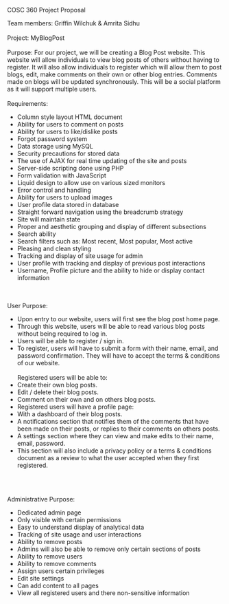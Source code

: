 COSC 360 Project Proposal

Team members: Griffin Wilchuk & Amrita Sidhu<br><br>
Project: MyBlogPost<br><br>
Purpose: For our project, we will be creating a Blog Post website. This website will allow individuals to view blog posts of others without having to register. It will also allow individuals to register which will allow them to post blogs, edit, make comments on their own or other blog entries. Comments made on blogs will be updated synchronously. This will be a social platform as it will support multiple users. 
<br>
<br>
Requirements: 
<ul>
<li>Column style layout HTML document </li>
<li>Ability for users to comment on posts </li>
<li>Ability for users to like/dislike posts</li>
<li>Forgot password system</li>
<li>Data storage using MySQL</li>
<li>Security precautions for stored data</li>
<li>The use of AJAX for real time updating of the site and posts</li>
<li>Server-side scripting done using PHP</li>
<li>Form validation with JavaScript</li>
<li>Liquid design to allow use on various sized monitors</li>
<li>Error control and handling</li>
<li>Ability for users to upload images </li>
<li>User profile data stored in database</li>
<li>Straight forward navigation using the breadcrumb strategy</li>
<li>Site will maintain state</li>
<li>Proper and aesthetic grouping and display of different subsections</li>
<li>Search ability </li>
<li>Search filters such as: Most recent, Most popular, Most active</li>
<li>Pleasing and clean styling </li>
<li>Tracking and display of site usage for admin</li>
<li>User profile with tracking and display of previous post interactions</li>
<li>Username, Profile picture and the ability to hide or display contact information</li>
</ul>
<br>
<br>
User Purpose: <br>
<ul>
<li>Upon entry to our website, users will first see the blog post home page.</li>
<li>Through this website, users will be able to read various blog posts without being required to log in. </li>
<li>Users will be able to register / sign in. </li>
<li>To register, users will have to submit a form with their name, email, and password confirmation. They will have to accept the terms & conditions of our website. </li>
     <br>
Registered users will be able to:
<li>Create their own blog posts.</li>
<li>Edit / delete their blog posts.</li>
<li>Comment on their own and on others blog posts.</li>
<li>Registered users will have a profile page:</li>
<li>With a dashboard of their blog posts. </li>
<li>A notifications section that notifies them of the comments that have been made on their posts, or replies to their comments on others posts. </li>
<li>A settings section where they can view and make edits to their name, email, password. </li>
<li>This section will also include a privacy policy or a terms & conditions document as a review to what the user accepted when they first registered.</li>
</ul>
     <br>
<br>

Administrative Purpose: <br>
<ul>
<li>Dedicated admin page</li>
<li>Only visible with certain permissions</li>
<li>Easy to understand display of analytical data</li>
<li>Tracking of site usage and user interactions</li>
<li>Ability to remove posts</li>
<li>Admins will also be able to remove only certain sections of posts</li>
<li>Ability to remove users</li>
<li>Ability to remove comments</li>
<li>Assign users certain privileges</li>
<li>Edit site settings</li>
<li>Can add content to all pages</li>
<li>View all registered users and there non-sensitive information</li>
</ul

     

